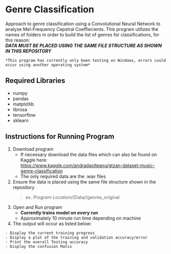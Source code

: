 # Genre Classification
Approach to genre classification using a Convolutional Neural Network to analyze Mel-Frequency Cepstral Coeffiecients.
This program utilizes the names of folders in order to build the list of genres for classifications, for this reason: <br />
***DATA MUST BE PLACED USING THE SAME FILE STRUCTURE AS SHOWN IN THIS REPOSITORY*** <br />
```
*This program has currently only been testing on Windows, errors could occur using another operating system*
```
## Required Libraries
- numpy
- pandas
- matplotlib
- librosa
- tensorflow
- sklearn

## Instructions for Running Program
1. Download program
   - If necessary download the data files which can also be found on Kaggle here: <br />
      https://www.kaggle.com/andradaolteanu/gtzan-dataset-music-genre-classification <br />
   - The only required data are the .wav files
2. Ensure the data is placed using the same file structure shown in the repository
   > ex. *Program Location*//Data//genres_original
3. Open and Run program 
   - **Currently trains model on every run**
   - Approximately 10 minute run time depending on machine
4. The output will occur as listed below:
```
- Display the current training progress
- Display a plot of the training and validation accuracy/error
- Print the overall Testing accuracy
- Display the confusion Matix
```
